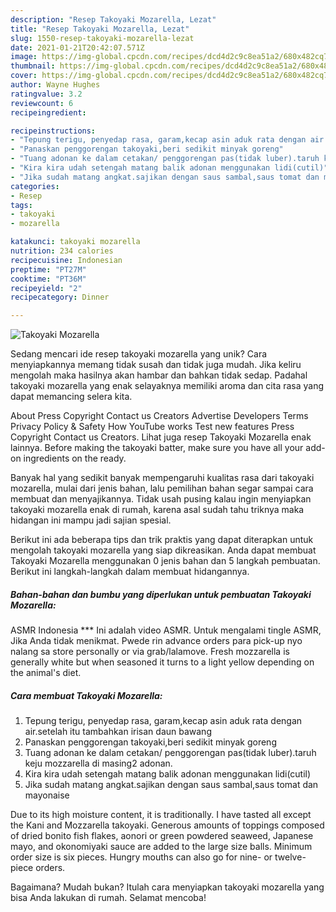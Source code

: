 ```yaml
---
description: "Resep Takoyaki Mozarella, Lezat"
title: "Resep Takoyaki Mozarella, Lezat"
slug: 1550-resep-takoyaki-mozarella-lezat
date: 2021-01-21T20:42:07.571Z
image: https://img-global.cpcdn.com/recipes/dcd4d2c9c8ea51a2/680x482cq70/takoyaki-mozarella-foto-resep-utama.jpg
thumbnail: https://img-global.cpcdn.com/recipes/dcd4d2c9c8ea51a2/680x482cq70/takoyaki-mozarella-foto-resep-utama.jpg
cover: https://img-global.cpcdn.com/recipes/dcd4d2c9c8ea51a2/680x482cq70/takoyaki-mozarella-foto-resep-utama.jpg
author: Wayne Hughes
ratingvalue: 3.2
reviewcount: 6
recipeingredient:

recipeinstructions:
- "Tepung terigu, penyedap rasa, garam,kecap asin aduk rata dengan air.setelah itu tambahkan irisan daun bawang"
- "Panaskan penggorengan takoyaki,beri sedikit minyak goreng"
- "Tuang adonan ke dalam cetakan/ penggorengan pas(tidak luber).taruh keju mozzarella di masing2 adonan."
- "Kira kira udah setengah matang balik adonan menggunakan lidi(cutil)"
- "Jika sudah matang angkat.sajikan dengan saus sambal,saus tomat dan mayonaise"
categories:
- Resep
tags:
- takoyaki
- mozarella

katakunci: takoyaki mozarella 
nutrition: 234 calories
recipecuisine: Indonesian
preptime: "PT27M"
cooktime: "PT36M"
recipeyield: "2"
recipecategory: Dinner

---
```



![Takoyaki Mozarella](https://img-global.cpcdn.com/recipes/dcd4d2c9c8ea51a2/680x482cq70/takoyaki-mozarella-foto-resep-utama.jpg)

Sedang mencari ide resep takoyaki mozarella yang unik? Cara menyiapkannya memang tidak susah dan tidak juga mudah. Jika keliru mengolah maka hasilnya akan hambar dan bahkan tidak sedap. Padahal takoyaki mozarella yang enak selayaknya memiliki aroma dan cita rasa yang dapat memancing selera kita.

About Press Copyright Contact us Creators Advertise Developers Terms Privacy Policy &amp; Safety How YouTube works Test new features Press Copyright Contact us Creators. Lihat juga resep Takoyaki Mozarella enak lainnya. Before making the takoyaki batter, make sure you have all your add-on ingredients on the ready.

Banyak hal yang sedikit banyak mempengaruhi kualitas rasa dari takoyaki mozarella, mulai dari jenis bahan, lalu pemilihan bahan segar sampai cara membuat dan menyajikannya. Tidak usah pusing kalau ingin menyiapkan takoyaki mozarella enak di rumah, karena asal sudah tahu triknya maka hidangan ini mampu jadi sajian spesial.


Berikut ini ada beberapa tips dan trik praktis yang dapat diterapkan untuk mengolah takoyaki mozarella yang siap dikreasikan. Anda dapat membuat Takoyaki Mozarella menggunakan 0 jenis bahan dan 5 langkah pembuatan. Berikut ini langkah-langkah dalam membuat hidangannya.

<!--inarticleads1-->

##### Bahan-bahan dan bumbu yang diperlukan untuk pembuatan Takoyaki Mozarella:



ASMR Indonesia *** Ini adalah video ASMR. Untuk mengalami tingle ASMR, Jika Anda tidak menikmat. Pwede rin advance orders para pick-up nyo nalang sa store personally or via grab/lalamove. Fresh mozzarella is generally white but when seasoned it turns to a light yellow depending on the animal&#39;s diet. 

<!--inarticleads2-->

##### Cara membuat Takoyaki Mozarella:

1. Tepung terigu, penyedap rasa, garam,kecap asin aduk rata dengan air.setelah itu tambahkan irisan daun bawang
1. Panaskan penggorengan takoyaki,beri sedikit minyak goreng
1. Tuang adonan ke dalam cetakan/ penggorengan pas(tidak luber).taruh keju mozzarella di masing2 adonan.
1. Kira kira udah setengah matang balik adonan menggunakan lidi(cutil)
1. Jika sudah matang angkat.sajikan dengan saus sambal,saus tomat dan mayonaise


Due to its high moisture content, it is traditionally. I have tasted all except the Kani and Mozzarella takoyaki. Generous amounts of toppings composed of dried bonito fish flakes, aonori or green powdered seaweed, Japanese mayo, and okonomiyaki sauce are added to the large size balls. Minimum order size is six pieces. Hungry mouths can also go for nine- or twelve-piece orders. 

Bagaimana? Mudah bukan? Itulah cara menyiapkan takoyaki mozarella yang bisa Anda lakukan di rumah. Selamat mencoba!
